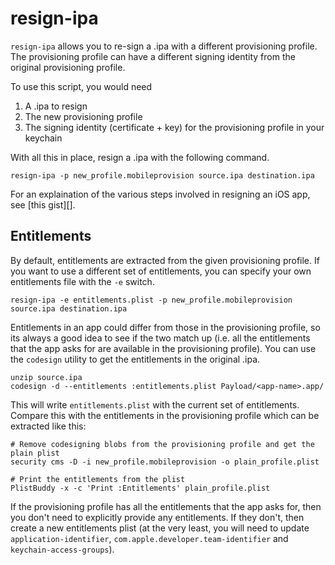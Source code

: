 # resign-ipa

`resign-ipa` allows you to re-sign a .ipa with a different
provisioning profile. The provisioning profile can have a different
signing identity from the original provisioning profile.

To use this script, you would need

1. A .ipa to resign
2. The new provisioning profile
3. The signing identity (certificate + key) for the provisioning
   profile in your keychain

With all this in place, resign a .ipa with the following command.

```
resign-ipa -p new_profile.mobileprovision source.ipa destination.ipa
```

For an explaination of the various steps involved in resigning an iOS app, see [this gist][].

[resign gist]: https://gist.github.com/chaitanyagupta/9a2a13f0a3e6755192f7

## Entitlements

By default, entitlements are extracted from the given provisioning
profile. If you want to use a different set of entitlements, you can
specify your own entitlements file with the `-e` switch.

```
resign-ipa -e entitlements.plist -p new_profile.mobileprovision source.ipa destination.ipa

```

Entitlements in an app could differ from those in the provisioning
profile, so its always a good idea to see if the two match up
(i.e. all the entitlements that the app asks for are available in the
provisioning profile). You can use the `codesign` utility to get the
entitlements in the original .ipa.

```
unzip source.ipa
codesign -d --entitlements :entitlements.plist Payload/<app-name>.app/
```

This will write `entitlements.plist` with the current set of
entitlements. Compare this with the entitlements in the provisioning
profile which can be extracted like this:

```
# Remove codesigning blobs from the provisioning profile and get the plain plist
security cms -D -i new_profile.mobileprovision -o plain_profile.plist

# Print the entitlements from the plist
PlistBuddy -x -c 'Print :Entitlements' plain_profile.plist
```

If the provisioning profile has all the entitlements that the app asks
for, then you don't need to explicitly provide any entitlements. If
they don't, then create a new entitlements plist (at the very least, you
will need to update `application-identifier`,
`com.apple.developer.team-identifier` and `keychain-access-groups`).
